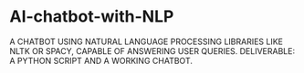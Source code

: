 # AI-chatbot-with-NLP
A CHATBOT USING NATURAL LANGUAGE PROCESSING LIBRARIES LIKE NLTK OR SPACY, CAPABLE OF ANSWERING USER QUERIES.  DELIVERABLE: A PYTHON SCRIPT AND A WORKING CHATBOT. 
